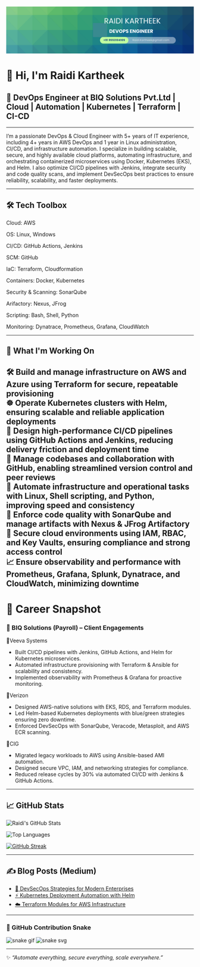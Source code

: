 ![alt text](<Blue Green Geometric Company LinkedIn Banner.png>)

# 👋 Hi, I'm Raidi Kartheek  

## 🚀  DevOps Engineer at BIQ Solutions Pvt.Ltd | Cloud | Automation | Kubernetes | Terraform  | CI-CD
---
I’m a passionate DevOps & Cloud Engineer with 5+ years of IT experience, including 4+ years in AWS DevOps and 1 year in Linux administration, CI/CD, and infrastructure automation. I specialize in building scalable, secure, and highly available cloud platforms, automating infrastructure, and orchestrating containerized microservices using Docker, Kubernetes (EKS), and Helm. I also optimize CI/CD pipelines with Jenkins, integrate security and code quality scans, and implement DevSecOps best practices to ensure reliability, scalability, and faster deployments.

---
## 🛠️ Tech Toolbox  

Cloud: AWS

OS: Linux, Windows

CI/CD: GitHub Actions, Jenkins

SCM: GitHub

IaC: Terraform, Cloudformation 

Containers: Docker, Kubernetes 

Security & Scanning: SonarQube 

Arifactory: Nexus, JFrog

Scripting: Bash, Shell, Python

Monitoring: Dynatrace, Prometheus, Grafana, CloudWatch

---

## 🔭 What I'm Working On  
🛠️ Build and manage infrastructure on AWS and Azure using Terraform for secure, repeatable provisioning  
☸️ Operate Kubernetes clusters with Helm, ensuring scalable and reliable application deployments  
🚀 Design high-performance CI/CD pipelines using GitHub Actions and Jenkins, reducing delivery friction and deployment time  
📃️ Manage codebases and collaboration with GitHub, enabling streamlined version control and peer reviews  
🤖 Automate infrastructure and operational tasks with Linux, Shell scripting, and Python, improving speed and consistency  
🧪 Enforce code quality with SonarQube and manage artifacts with Nexus & JFrog Artifactory  
🔐 Secure cloud environments using IAM, RBAC, and Key Vaults, ensuring compliance and strong access control  
📈 Ensure observability and performance with Prometheus, Grafana, Splunk, Dynatrace, and CloudWatch, minimizing downtime  
---

# 💼 Career Snapshot
### 🏢 BIQ Solutions (Payroll) – Client Engagements  

🔹Veeva Systems 
- Built CI/CD pipelines with Jenkins, GitHub Actions, and Helm for Kubernetes microservices.  
- Automated infrastructure provisioning with Terraform & Ansible for scalability and consistency.  
- Implemented observability with Prometheus & Grafana for proactive monitoring.  

🔹Verizon
- Designed AWS-native solutions with EKS, RDS, and Terraform modules.  
- Led Helm-based Kubernetes deployments with blue/green strategies ensuring zero downtime.  
- Enforced DevSecOps with SonarQube, Veracode, Metasploit, and AWS ECR scanning.  

🔹CIG  
- Migrated legacy workloads to AWS using Ansible-based AMI automation.  
- Designed secure VPC, IAM, and networking strategies for compliance.  
- Reduced release cycles by 30% via automated CI/CD with Jenkins & GitHub Actions.  

----

## 📈 GitHub Stats  
  
![Raidi's GitHub Stats](https://github-readme-stats.vercel.app/api?username=Raidi13&show_icons=true&theme=tokyonight)  

![Top Languages](https://github-readme-stats.vercel.app/api/top-langs/?username=Raidi13&layout=compact&theme=tokyonight)  

<!-- [![GitHub Streak](https://streak-stats.demolab.com/?user=Raidi-Kartheek&theme=tokyonight)](https://git.io/streak-stats) -->
 
[![GitHub Streak](https://streak-stats.vercel.app/?user=Raidi-Kartheek&theme=tokyonight)](https://git.io/streak-stats)

<!-- [![GitHub Streak](https://github-readme-streak-stats.herokuapp.com/?user=Raidi-Kartheek&theme=tokyonight)](https://git.io/streak-stats) -->

--- 

## ✍️ Blog Posts (Medium)  
- [🚀 DevSecOps Strategies for Modern Enterprises](https://medium.com/@Raidi13)  
- [⚡ Kubernetes Deployment Automation with Helm](https://medium.com/@Raidi13)  
- [☁️ Terraform Modules for AWS Infrastructure](https://medium.com/@Raidi13)  
---

### 🐍 GitHub Contribution Snake
![snake gif](https://github.com/YOUR-USERNAME/YOUR-USERNAME/blob/output/github-contribution-grid-snake.gif)
![snake svg](https://github.com/YOUR-USERNAME/YOUR-USERNAME/blob/output/github-contribution-grid-snake.svg)

---
✨ *“Automate everything, secure everything, scale everywhere.”*  

